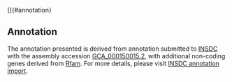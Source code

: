 []{#annotation}

Annotation
----------

The annotation presented is derived from annotation submitted to
[INSDC](http://www.insdc.org) with the assembly accession
[GCA\_000150015.2](http://www.ebi.ac.uk/ena/data/view/GCA_000150015.2),
with additional non-coding genes derived from
[Rfam](http://rfam.xfam.org/). For more details, please visit [INSDC
annotation
import](http://ensemblgenomes.org/info/data/insdc_annotation).
